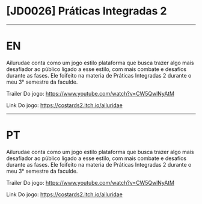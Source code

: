 # [JD0026] Práticas Integradas 2
---

# EN

Ailurudae conta como um jogo estilo plataforma que busca trazer algo mais desafiador ao público ligado a esse estilo, com mais combate e desafios durante as fases. Ele foifeito na materia de Práticas Integradas 2 durante o meu 3° semestre da faculde.

Trailer Do jogo: https://www.youtube.com/watch?v=CW5QwlNyAtM

Link Do jogo: https://costards2.itch.io/ailuridae

---

# PT

Ailurudae conta como um jogo estilo plataforma que busca trazer algo mais desafiador ao público ligado a esse estilo, com mais combate e desafios durante as fases. Ele foifeito na materia de Práticas Integradas 2 durante o meu 3° semestre da faculde.

Trailer Do jogo: https://www.youtube.com/watch?v=CW5QwlNyAtM

Link Do jogo: https://costards2.itch.io/ailuridae


